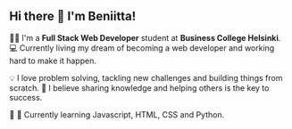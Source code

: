## Hi there 👋 I'm Beniitta!

👩‍💻 I'm a **Full Stack Web Developer** student at **Business College Helsinki**. 💻 Currently living my dream of becoming a web developer and working hard to make it happen.


💡 I love problem solving, tackling new challenges and building things from scratch. 
🚀 I believe sharing knowledge and helping others is the key to success. 


🐍 🌸 Currently learning Javascript, HTML, CSS and Python. 
